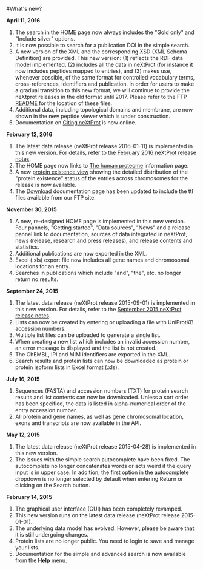 #What's new?

**April 11, 2016**

1. The search in the HOME page now always includes the "Gold only" and "Include silver" options.
2. It is now possible to search for a publication DOI in the simple search.
3. A new version of the XML and the corresponding XSD (XML Schema Definition) are provided. This new version: (1) reflects the RDF data model implemented, (2) includes all the data in neXtProt (for instance it now includes peptides mapped to entries), and (3) makes use, whenever possible, of the same format for controlled vocabulary terms, cross-references, identifiers and publication. In order for users to make a gradual transition to this new format, we will continue to provide the neXtprot releases in the old format until 2017. Please refer to the FTP [README](ftp://ftp.nextprot.org/README) for the location of these files.
4. Additional data, including topological domains and membrane, are now shown in the new peptide viewer which is under construction.
5. Documentation on [Citing neXtProt](https://search.nextprot.org/citing-nextprot) is now online.

**February 12, 2016**

1. The latest data release (neXtProt release 2016-01-11) is implemented in this new version. For details, refer to the [February 2016 neXtProt release notes](http://www.nextprot.org/news/nextprot/2016-02-12/february-2016-nextprot-release).
2. The HOME page now links to [The human proteome](https://search.nextprot.org/human-proteome) information page.
3. A new [protein existence view](https://search.nextprot.org/view/statistics/protein-existence) showing the detailed distribution of the "protein existence" status of the entries across chromosomes for the release is now available.
4. The [Download](https://search.nextprot.org/help/learn-download) documentation page has been updated to include the ttl files available from our FTP site.

**November 30, 2015**

1.	A new, re-designed HOME page is implemented in this new version. Four pannels, "Getting started", "Data sources", "News" and a release pannel link to documentation, sources of data integrated in neXtProt, news (release, research and press releases), and release contents and statistics.
2.	Additional publications are now exported in the XML.
3.	Excel (.xls) export file now includes all gene names and chromosomal locations for an entry.
4.	Searches in publications which include "and", "the", etc. no longer return no results.

**September 24, 2015**

1.	The latest data release (neXtProt release 2015-09-01) is implemented in this new version. For details, refer to the [September 2015 neXtProt release notes](http://www.nextprot.org/news/nextprot/2015-09-24/september-2015-nextprot-release).
2.	Lists can now be created by entering or uploading a file with UniProtKB accession numbers.
3.	Multiple list files can be uploaded to generate a single list.
4.	When creating a new list which includes an invalid accession number, an error message is displayed and the list is not created.
5.	The ChEMBL, IPI and MIM identifiers are exported in the XML.
6.	Search results and protein lists can now be downloaded as protein or protein isoform lists in Excel format (.xls).

**July 16, 2015**

1.	Sequences (FASTA) and accession numbers (TXT) for protein search results and list contents can now be downloaded. Unless a sort order has been specified, the data is listed in alpha-numerical order of the entry accession number.
2.	All protein and gene names, as well as gene chromosomal location, exons and transcripts are now available in the API.

**May 12, 2015**

1.	The latest data release (neXtProt release 2015-04-28) is implemented in this new version.
2.	The issues with the simple search autocomplete have been fixed. The autocomplete no longer concatenates words or acts weird if the query input is in upper case. In addition, the first option in the autocomplete dropdown is no longer selected by default when entering Return or clicking on the Search button.

**February 14, 2015**

1.	The graphical user interface (GUI) has been completely revamped.
2.	This new version runs on the latest data release (neXtProt release 2015-01-01).
3.	The underlying data model has evolved. However, please be aware that it is still undergoing changes.
4.	Protein lists are no longer public. You need to login to save and manage your lists.
5.	Documentation for the simple and advanced search is now available from the **Help** menu.
